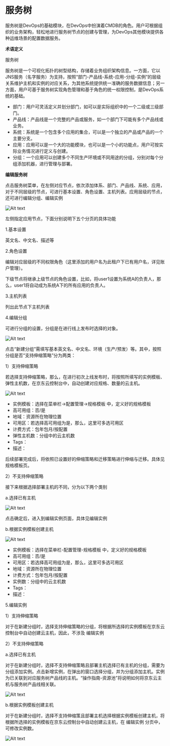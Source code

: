 # 服务树

服务树是DevOps的基础模块，在DevOps中扮演着CMDB的角色。用户可根据组织的业务架构，轻松地进行服务树节点的创建与管理，为DevOps其他模块提供各种运维场景的配置数据服务。

**术语定义**

服务树

服务树是一个可视化拓扑的树型结构，存储着业务组织架构信息。一方面，它以JNS服务（名字服务）为支持，按照“部门-产品线-系统-应用-分组-实例”的层级关系维护主机和实例的对应关系，为其他系统提供统一准确的服务数据信息；另一方面，用户可基于服务树实现角色管理和基于角色的统一权限控制，是DevOps系统的基础。

- 部门：用户可灵活定义并划分部门，如可以是实际组织中的一个二级或三级部门。
- 产品线：产品线是一个完整的产品或服务，如一个部门下可能有多个产品线或业务。
- 系统：系统是一个包含多个应用的集合，可以是一个独立的产品或产品的一个主要分支。
- 应用：应用可以是一个大的功能模块，也可以是一个小的功能点，用户可按实际业务情况进行定义与创建。
- 分组：一个应用可以创建多个不同生产环境或不同用途的分组，分别对每个分组添加机器，进行管理与部署。


**编辑服务树**

点击服务树菜单，在左侧对应节点，依次添加体系、部门、产品线、系统、应用，对于不同层级的节点，可进行基本设置、角色设置、主机列表。应用层级的节点，还可进行编辑分组、编辑实例

![Alt text](https://github.com/jdcloudcom/cn/blob/DevOps/image/DevOps/Operation4.png)

左侧指定应用节点，下面分别说明下五个分页的具体功能

1.基本设置

英文名、中文名、描述等

2.角色设置

编辑对应层级的不同权限角色（这里添加的用户名为此租户下已有用户名，详见账户管理）。

下级节点将继承上级节点的角色设置，比如，将user1设置为系统A的负责人，那么，user1将自动成为系统A下的所有应用的负责人。

3.主机列表

列出此节点下主机列表

4.编辑分组

可进行分组的设置，分组是在进行线上发布时选择的对象。

![Alt text](https://github.com/jdcloudcom/cn/blob/DevOps/image/DevOps/Operation5.png)

点击“新建分组”需填写基本英文名、中文名、环境（生产/预发）等。其中，按照分组是否“支持伸缩策略”分为两类：

1）支持伸缩策略

若选择支持伸缩策略，那么，在进行初次上线发布时，将按照所填写的实例模板、弹性主机数，在京东云控制台中，自动创建对应规格、数量的云主机。

![Alt text](https://github.com/jdcloudcom/cn/blob/DevOps/image/DevOps/Operation6.png)

- 实例模板：选择在菜单栏->配置管理->规格模板 中，定义好的规格模板
- 高可用组：否/是
- 地域：资源所在物理位置
- 可用区：若选择高可用组为是，那么，这里可多选可用区
- 计费方式：包年包月/按配置
- 弹性主机数：分组中的云主机数
- Tags：
- 描述：

后续部署完成后，将依照已设置好的伸缩策略和迁移策略进行伸缩与迁移。具体见规格模板页。

2）不支持伸缩策略

接下来根据选择部署主机的不同，分为以下两个类别

a.选择已有主机

![Alt text](https://github.com/jdcloudcom/cn/blob/DevOps/image/DevOps/Operation7.png)

点击确定后，进入到编辑实例页面，具体见编辑实例

b.根据实例模板创建主机

![Alt text](https://github.com/jdcloudcom/cn/blob/DevOps/image/DevOps/Operation8.png)

- 实例模板：选择在菜单栏-配置管理-规格模板 中，定义好的规格模板
- 高可用组：否/是
- 可用区：若选择高可用组为是，那么，这里可多选可用区
- 地域：资源所在物理位置
- 计费方式：包年包月/按配置
- 实例数：分组中的云主机数
- Tags：
- 描述：


5.编辑实例

1）支持伸缩策略  

对于在新建分组时，选择支持伸缩策略的分组，将根据所选择的实例模板在京东云控制台中自动创建云主机，因此，不涉及 编辑实例

2）不支持伸缩策略

a.选择已有主机

对于在新建分组时，选择不支持伸缩策略且部署主机选择已有主机的分组，需要为分组添加实例。点击新增实例，在弹出的窗口选择分组，并为分组添加主机。实例为已关联到对应服务树产品线的主机。“操作指南-资源池”将说明如何将京东云主机与服务树产品线相关联。

![Alt text](https://github.com/jdcloudcom/cn/blob/DevOps/image/DevOps/Operation9.png)



b.根据实例模板创建主机

对于在新建分组时，选择不支持伸缩策且部署主机选择根据实例模板创建主机，将根据所选择的实例模板在京东云控制台中自动创建云主机，在 编辑实例 分页中，可修改实例数。

![Alt text](https://github.com/jdcloudcom/cn/blob/DevOps/image/DevOps/Operation10.png)
